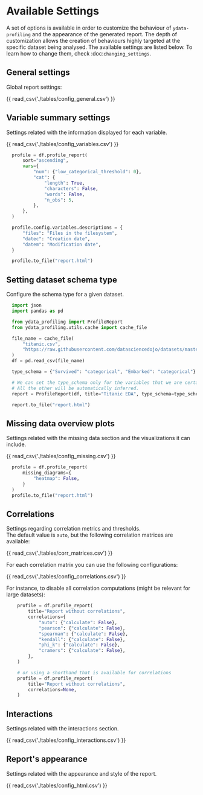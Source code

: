 # Available Settings

A set of options is available in order to customize the behaviour of ``ydata-profiling`` and the appearance of the generated report. The depth of customization allows the creation of behaviours highly targeted at the specific dataset being analysed. The available settings are listed below. To learn how to change them, check :doc:`changing_settings`.

## General settings

Global report settings: 

{{ read_csv('./tables/config_general.csv') }}

## Variable summary settings

Settings related with the information displayed for each variable. 

{{ read_csv('./tables/config_variables.csv') }}

```python linenums="1" title="Configuration example"
  profile = df.profile_report(
      sort="ascending",
      vars={
          "num": {"low_categorical_threshold": 0},
          "cat": {
              "length": True,
              "characters": False,
              "words": False,
              "n_obs": 5,
          },
      },
  )

  profile.config.variables.descriptions = {
      "files": "Files in the filesystem",
      "datec": "Creation date",
      "datem": "Modification date",
  }

  profile.to_file("report.html")
```

## Setting dataset schema type

Configure the schema type for a given dataset.

```python linenums="1" title='Set the variable type schema to Generate the profile report'
  import json
  import pandas as pd

  from ydata_profiling import ProfileReport
  from ydata_profiling.utils.cache import cache_file

  file_name = cache_file(
      "titanic.csv",
      "https://raw.githubusercontent.com/datasciencedojo/datasets/master/titanic.csv",
  )
  df = pd.read_csv(file_name)

  type_schema = {"Survived": "categorical", "Embarked": "categorical"}

  # We can set the type_schema only for the variables that we are certain of their types.
  # All the other will be automatically inferred.
  report = ProfileReport(df, title="Titanic EDA", type_schema=type_schema)

  report.to_file("report.html")
```
## Missing data overview plots

Settings related with the missing data section and the visualizations it can include. 

{{ read_csv('./tables/config_missing.csv') }}

```python title="Configuration example: disable heatmap for large datasets" linenums="1"
  profile = df.profile_report(
      missing_diagrams={
          "heatmap": False,
      }
  )
  profile.to_file("report.html")
```

## Correlations

Settings regarding correlation metrics and thresholds.    
The default value is `auto`, but the following correlation matrices are available:

{{ read_csv('./tables/corr_matrices.csv') }}

For each correlation matrix you can use the following configurations:

{{ read_csv('./tables/config_correlations.csv') }}

For instance, to disable all correlation computations (might be relevant for large datasets):

````python linenums="1" title="Disabling all correlation matrices"
    profile = df.profile_report(
        title="Report without correlations",
        correlations={
            "auto": {"calculate": False},
            "pearson": {"calculate": False},
            "spearman": {"calculate": False},
            "kendall": {"calculate": False},
            "phi_k": {"calculate": False},
            "cramers": {"calculate": False},
        },
    )

    # or using a shorthand that is available for correlations
    profile = df.profile_report(
        title="Report without correlations",
        correlations=None,
    )
````

## Interactions

Settings related with the interactions section.  

{{ read_csv('./tables/config_interactions.csv') }}

## Report's appearance

Settings related with the appearance and style of the report.

{{ read_csv('./tables/config_html.csv') }}
